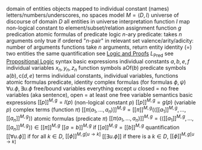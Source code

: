 domain of entities
	objects mapped to individual constant (names)
		letters/numbers/underscores, no spaces
	model $M = \langle D, I \rangle$
		universe of discourse of domain $D$
			all entities in universe
		interpretation function $I$
			map non-logical constant to element/subset/relation
			assignment function $g$
predication
	atomic formulas of predicate logic
	$n$-ary predicate: takes $n$ arguments
		only true if ordered "$n$-pair" in relevant set
	valence/arity/adicity: number of arguments
functions
	take $n$ arguments, return entity
identity ($=$)
	two entities the same
quantification
	see [Logic and Proofs](Logic%20and%20Proofs.md)
$L_{\text{Pred}}$ 
	see [Propositional Logic](Propositional%20Logic.md)
	syntax
		basic expressions
			individual constants $a, b, e, f$
			individual variables $x_n, y_n, z_n$
			function symbols $\text{aOf}(b)$
			predicate symbols $\text{a}(b), \text{c}(d, e)$
		terms
			individual constants, individual variables, functions
		atomic formulas
			predicate, identity
		complex formulas (for formulas $\phi, \psi$)
			$\forall u.\phi, \exists u.\phi$
		free/bound variables
			everything except $u$
			closed = no free variables (aka sentence), open = at least one free variable
	semantics
		basic expressions
			$[[p]]^{M,g} = I(p)$ (non-logical constant $p$)
			$[[p]]^{M,g} = g(p)$ (variable $p$)
		complex terms (function $\pi$)
			$[[\pi(a_1, \ldots, a_n)]]^{M,g} = [[\pi]]^{M,g}(\langle [[a_1]]^{M,g}, \ldots, [[a_n]]^{M,g}\rangle)$
		atomic formulas (predicate $\pi$)
			$[[\pi(a_1, \ldots, a_n)]]^{M,g} = (\langle [[a_1]]^{M,g}, \ldots, [[a_n]]^{M,g}\rangle) \in [[\pi]]^{M,g}$
			$[[a = b]]^{M,g}$ if $[[a]]^{M,g} = [[b]]^{M,g}$
		quantification
			$[[\forall u.\phi]]$ if for all $k \in D$, $[[\phi]]^{M,g[u \to k]}$
			$[[\exists u.\phi]]$ if there is a $k \in D$, $[[\phi]]^{M,g[u \to k]}$